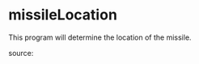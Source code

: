 # missileLocation
This program will determine the location of the missile.

source: [](https://www.youtube.com/watch?v=bZe5J8SVCYQ)
